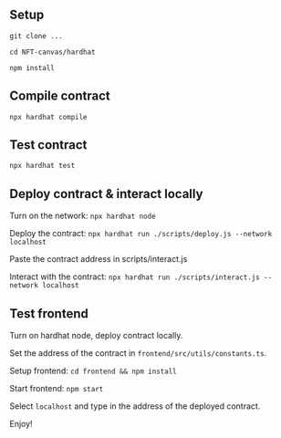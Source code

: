 ## Setup

```git clone ...```

```cd NFT-canvas/hardhat```

```npm install```

## Compile contract

```npx hardhat compile```

## Test contract

```npx hardhat test```

## Deploy contract & interact locally

Turn on the network: ```npx hardhat node```

Deploy the contract: ```npx hardhat run ./scripts/deploy.js --network localhost```

Paste the contract address in scripts/interact.js

Interact with the contract: ```npx hardhat run ./scripts/interact.js --network localhost```

## Test frontend

Turn on hardhat node, deploy contract locally.

Set the address of the contract in ```frontend/src/utils/constants.ts```.

Setup frontend: ```cd frontend && npm install```

Start frontend: ```npm start```

Select ```localhost``` and type in the address of the deployed contract.

Enjoy!
